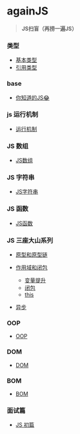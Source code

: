 # againJS
>__JS扫盲（再捞一遍JS）__

### 类型
  - [基本类型](https://github.com/lurenacm/againJS/blob/main/js/%E7%B1%BB%E5%9E%8B/%E5%9F%BA%E6%9C%AC%E7%B1%BB%E5%9E%8B.md)
  - [引用类型](https://github.com/lurenacm/againJS/blob/main/js/%E7%B1%BB%E5%9E%8B/%E5%BC%95%E7%94%A8%E7%B1%BB%E5%9E%8B.md)
  
### base
  - [你知道的JS😂](https://github.com/lurenacm/againJS/blob/main/js/base/base.md)

### js 运行机制
* [运行机制](https://github.com/lurenacm/againJS/blob/main/js/js%E8%BF%90%E8%A1%8C%E6%9C%BA%E5%88%B6/.md)

### JS 数组
* [JS数组](https://github.com/lurenacm/againJS/blob/main/js/%E6%95%B0%E7%BB%84/.md)

### JS 字符串
* [JS字符串](https://github.com/lurenacm/againJS/blob/main/js/%E5%AD%97%E7%AC%A6%E4%B8%B2/.md)

### JS 函数
* [JS函数](https://github.com/lurenacm/againJS/blob/main/js/%E5%87%BD%E6%95%B0/.md)

### JS 三座大山系列
* [原型和原型链](https://github.com/lurenacm/againJS/issues/1)
 
* [作用域和闭包](https://github.com/lurenacm/againJS/issues/new)
  - [变量提升](https://github.com/lurenacm/againJS/blob/main/js/JS%E4%B8%89%E5%BA%A7%E5%A4%A7%E5%B1%B1%E7%B3%BB%E5%88%97/2%E4%BD%9C%E7%94%A8%E5%9F%9F%E5%92%8C%E9%97%AD%E5%8C%85%E5%92%8Cthis/%E5%8F%98%E9%87%8F%E6%8F%90%E5%8D%87.md)
  - [闭包](https://github.com/lurenacm/againJS/blob/main/js/JS%E4%B8%89%E5%BA%A7%E5%A4%A7%E5%B1%B1%E7%B3%BB%E5%88%97/2%E4%BD%9C%E7%94%A8%E5%9F%9F%E5%92%8C%E9%97%AD%E5%8C%85/%E9%97%AD%E5%8C%85.md)
  - [this](https://github.com/lurenacm/againJS/blob/main/js/JS%E4%B8%89%E5%BA%A7%E5%A4%A7%E5%B1%B1%E7%B3%BB%E5%88%97/2%E4%BD%9C%E7%94%A8%E5%9F%9F%E5%92%8C%E9%97%AD%E5%8C%85%E5%92%8Cthis/this.md)
 
* [异步](https://github.com/lurenacm/againJS/blob/main/js/JS%E4%B8%89%E5%BA%A7%E5%A4%A7%E5%B1%B1%E7%B3%BB%E5%88%97/3%E5%BC%82%E6%AD%A5/.md)

### OOP
* [OOP](https://github.com/lurenacm/againJS/blob/main/js/OOP/.md)

### DOM
* [DOM](https://github.com/lurenacm/againJS/blob/main/DOM/.md)

### BOM
* [BOM]()

### 面试篇
* [JS 初篇](https://github.com/lurenacm/againJS/blob/main/js/%E9%9D%A2%E8%AF%95%E7%AF%87/%E5%88%9D%E7%AF%87.md)
